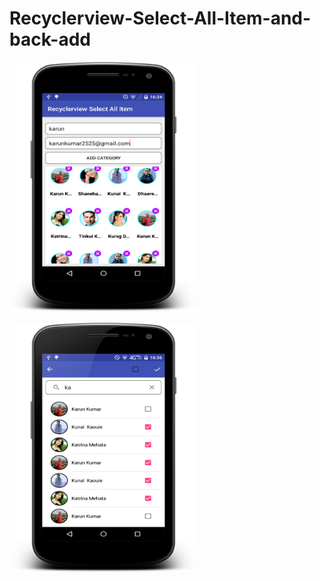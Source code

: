 # Recyclerview-Select-All-Item-and-back-add

<img src="https://raw.githubusercontent.com/kotlinkarun/Recyclerview-Select-All-Item-and-back-add/master/art/pic1.png"
           data-canonical-src="#" width="300" height="400" />

<img src="https://raw.githubusercontent.com/kotlinkarun/Recyclerview-Select-All-Item-and-back-add/master/art/pic2.png"
           data-canonical-src="#" width="300" height="400" />
